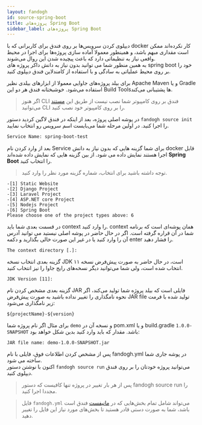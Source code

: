 ```yaml
---
layout: fandogh
id: source-spring-boot
title: پروژه‌های Spring Boot
sidebar_label: پروژه‌های Spring Boot 
---
```


دیپلوی کردن سرویس‌ها بر روی فندق برای کاربرانی که با docker کار نکرده‌اند ممکن است مقداری مبهم باشد، و همینطور معمولا آماده سازی پروژه‌ها برای اجرا در محیط واقعی نیاز به تنظیماتی دارد که باعث پیچیده شدن این روال می‌شوند.  
به همین منظور شما می توانید بدون نیاز به دانش داکر پروژه های spring boot خود را بر روی محیط عملیاتی به سادگی و با استفاده از کامندلاین فندق دیپلوی کنید.

برای بیلد پروژه‌های جاوایی معمولا از ابزار‌های بیلدی نظیر Apache Maven و یا Gradle استفاده می‌شود. خوشبختانه فندق هر دو این Build Toolsها پشتیبانی می‌کند. 
  
> اگر هنوز CLI  فندق بر روی کامپیوتر شما نصب نیست از طریق این [مستند](https://docs.fandogh.cloud/docs/getting-started.html) می‌توانید CLI را بر روی کامپیوتر خود نصب کنید.  
  
  
در پوشه اصلی پروژه، بعد از اینکه در فندق لاگین کردید دستور `fandogh source init‍` را اجرا کنید.
 در اولین مرحله شما می‌بایست اسم سرویس رو انتخاب نمایید.  
  
```bash
Service Name: spring-boot-test  
```  
  
 
  
 بعد از وارد کردن نام Service  برای شما گزینه هایی که بدون نیاز به دانش docker قابل اجرا هستند نمایش داده می شود. از بین گزینه هایی که نمایش داده شده‌اند **Spring Boot** را انتخاب کنید.  
  
> توجه داشته باشید  برای انتخاب، شماره گزینه مورد نظر را وارد کنید.  
  
```  
-[1] Static Website
-[2] Django Project
-[3] Laravel Project
-[4] ASP.NET core Project
-[5] Nodejs Project
-[6] Spring Boot
Please choose one of the project types above: 6
```  

در قسمت بعدی شما باید context را وارد کنید. context همان پوشه‌ای است که  برنامه شما در آن قراره گرفته است. اگر در حال حاضر در پوشه اصلی نیستید می توانید آدرس آن را وارد کنید یا در غیر این صورت خالی بگذارید و دکمه enter را فشار دهید.  
  
```  
The context directory [.]:  
```  
  
گزینه بعدی انتخاب نسخه JDK است، در حال حاضر به صورت پیش‌فرض نسخه ۱۱ انتخاب شده است، ولی شما می‌توانید دیگر نسخه‌های رایج جاوا را نیز انتخاب کنید.
  
```  
JDK Version [11]:
```  
  
 گزینه بعدی مشخص کردن نام JAR فایلی است که بیلد پروژه شما تولید می‌کند، اگر نحوه نامگذاری را تغییر نداده باشید به صورت پیش‌فرض JAR file تولید شده با فرمت زیر نامگذاری می‌شود:
 
```
${projectName}-${version}
```


برای مثال اگر نام پروژه شما `demo` و نسخه آن در pom.xml و یا build.gradle `1.0.0-SNAPSHOT` باشد. مقدار که باید وارد کنید بدین شکل خواهد بود:

```
JAR file name: demo-1.0.0-SNAPSHOT.jar
```
 
 
پس از مشخص کردن اطلاعات فوق، فایلی با نام fandogh.yml در پوشه جاری شما ساخته می شود.   
اکنون با نوشتن دستور `fandogh source run` می‌توانید پروژه خودتان را بر روی فندق دیپلوی کنید.  
  
> پس از هر بار تغییر در پروژه تنها کافیست که دستور fandogh source run را مجددا اجرا کنید.

> فایل `fandogh.yml` می‌تواند شامل تمام بخش‌هایی که در [مانیفست](https://docs.fandogh.cloud/docs/service-manifest.html) فندق است باشد، شما به صورت دستی قادر هستید تا بخش‌های مورد نیاز این فایل را تغییر دهید.  
    
